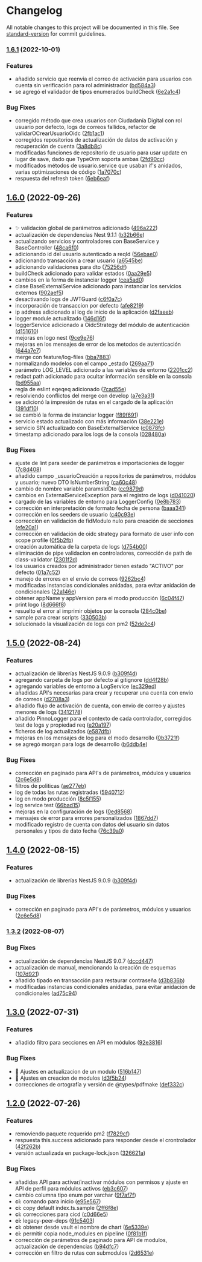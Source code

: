 # Changelog

All notable changes to this project will be documented in this file. See [standard-version](https://github.com/conventional-changelog/standard-version) for commit guidelines.

### [1.6.1](https://gitlab.agetic.gob.bo/agetic/agetic/proyectos-base/agetic-nestjs-base-backend/compare/v1.6.0...v1.6.1) (2022-10-01)


### Features

* añadido servicio que reenvia el correo de activación para usuarios con cuenta sin verificación para rol administrador ([bd584a3](https://gitlab.agetic.gob.bo/agetic/agetic/proyectos-base/agetic-nestjs-base-backend/commit/bd584a3b78e3334b4f3882e2421eb3e8ea1f7899))
* se agregó el validador de tipos enumerados buildCheck ([6e2a1c4](https://gitlab.agetic.gob.bo/agetic/agetic/proyectos-base/agetic-nestjs-base-backend/commit/6e2a1c4f3f66c87139888579e96d3758c89c9c52))


### Bug Fixes

* corregido método que crea usuarios con Ciudadanía Digital con rol usuario por defecto, logs de correos fallidos, refactor de validarOCrearUsuarioOidc ([2fb1ac1](https://gitlab.agetic.gob.bo/agetic/agetic/proyectos-base/agetic-nestjs-base-backend/commit/2fb1ac122ef2a53c5eb510aedae3a29533ea4fae))
* corregidos repositorios de actualización de datos de activación y recuperación de cuenta ([3a8db8c](https://gitlab.agetic.gob.bo/agetic/agetic/proyectos-base/agetic-nestjs-base-backend/commit/3a8db8c617e4c11a271c01edd6f93bf7487afbab))
* modificadas funciones de repositorio de usuario para usar update en lugar de save, dado que TypeOrm soporta ambas ([2fd90cc](https://gitlab.agetic.gob.bo/agetic/agetic/proyectos-base/agetic-nestjs-base-backend/commit/2fd90cc5124b9eb6f5c87e32ab02410ddd79429c))
* modificados métodos de usuario.service que usaban if's anidados, varias optimizaciones de código ([1a7070c](https://gitlab.agetic.gob.bo/agetic/agetic/proyectos-base/agetic-nestjs-base-backend/commit/1a7070c1ff8786f4ce48f60b72b2dfb7e4ce85a9))
* respuesta del refresh token ([6eb6eaf](https://gitlab.agetic.gob.bo/agetic/agetic/proyectos-base/agetic-nestjs-base-backend/commit/6eb6eaf5938885388745ebdf947ae490e694aff1))

## [1.6.0](https://gitlab.agetic.gob.bo/agetic/agetic/proyectos-base/agetic-nestjs-base-backend/compare/v1.5.0...v1.6.0) (2022-09-26)


### Features

* :sparkles: validación global de parámetros adicionado ([496a222](https://gitlab.agetic.gob.bo/agetic/agetic/proyectos-base/agetic-nestjs-base-backend/commit/496a22235349d59c217be218dc08d15b9986b347))
* actualización de dependencias Nest 9.1.1 ([b32b66e](https://gitlab.agetic.gob.bo/agetic/agetic/proyectos-base/agetic-nestjs-base-backend/commit/b32b66e178c1b5cbfec66488efafb75277683e38))
* actualizando servicios y controladores con BaseService y BaseController ([48ca6f0](https://gitlab.agetic.gob.bo/agetic/agetic/proyectos-base/agetic-nestjs-base-backend/commit/48ca6f07281b2a2e1175378050ec8c48c7bc0c93))
* adicionando id del usuario autenticado a reqId ([56ebae0](https://gitlab.agetic.gob.bo/agetic/agetic/proyectos-base/agetic-nestjs-base-backend/commit/56ebae04a0dc913bac6568ba3537fd4522161660))
* adicionando transacción a crear usuario ([a6545be](https://gitlab.agetic.gob.bo/agetic/agetic/proyectos-base/agetic-nestjs-base-backend/commit/a6545be39c73894373bc818ebba97868e611d6dd))
* adicionando validaciones para dto ([75256df](https://gitlab.agetic.gob.bo/agetic/agetic/proyectos-base/agetic-nestjs-base-backend/commit/75256df4efc53af785da05641efa950833e2526d))
* buildCheck adicionado para validar estados ([0aa29e5](https://gitlab.agetic.gob.bo/agetic/agetic/proyectos-base/agetic-nestjs-base-backend/commit/0aa29e5147295b91b86b456c39821cb8f4056098))
* cambios en la forma de instanciar logger ([cea5ad0](https://gitlab.agetic.gob.bo/agetic/agetic/proyectos-base/agetic-nestjs-base-backend/commit/cea5ad0aae73630891b5fd11a0ae81e1f177e565))
* clase BaseExternalService adicionado para instanciar los servicios externos ([902aef5](https://gitlab.agetic.gob.bo/agetic/agetic/proyectos-base/agetic-nestjs-base-backend/commit/902aef5c74539c1102a0d9cca09ea5418b829bb5))
* desactivando logs de JWTGuard ([c6f0a7c](https://gitlab.agetic.gob.bo/agetic/agetic/proyectos-base/agetic-nestjs-base-backend/commit/c6f0a7c4813a6fdd127a004bd53fc7536173c39f))
* incorporación de transaccion por defecto ([afe8219](https://gitlab.agetic.gob.bo/agetic/agetic/proyectos-base/agetic-nestjs-base-backend/commit/afe8219b889043537909565d38510b7dc2a07d3e))
* ip address adicionado al log de inicio de la aplicación ([d2faeeb](https://gitlab.agetic.gob.bo/agetic/agetic/proyectos-base/agetic-nestjs-base-backend/commit/d2faeebe73ab9ef65af90a42fd65aa751d4e60ca))
* logger module actualizado ([146d16f](https://gitlab.agetic.gob.bo/agetic/agetic/proyectos-base/agetic-nestjs-base-backend/commit/146d16f07eb7eb1c4d0f3827e9e19fa52c9861cb))
* loggerService adicionado a OidcStrategy del módulo de autenticación ([d151610](https://gitlab.agetic.gob.bo/agetic/agetic/proyectos-base/agetic-nestjs-base-backend/commit/d1516106dc85b71c6d468f94c67f6ba8e6f1c147))
* mejoras en logo nest ([9ce9e76](https://gitlab.agetic.gob.bo/agetic/agetic/proyectos-base/agetic-nestjs-base-backend/commit/9ce9e763abe64df6b9f82521e833160caf0ba0c1))
* mejoras en los mensajes de error de los metodos de autenticación ([644a7e7](https://gitlab.agetic.gob.bo/agetic/agetic/proyectos-base/agetic-nestjs-base-backend/commit/644a7e7ddc94be5d84748765067a28b465bd0895))
* merge con feature/log-files ([bba7883](https://gitlab.agetic.gob.bo/agetic/agetic/proyectos-base/agetic-nestjs-base-backend/commit/bba78831ff7cf52c0517a059fbe5024d8c8bd56c))
* normalizando modelos con el campo _estado ([269aa71](https://gitlab.agetic.gob.bo/agetic/agetic/proyectos-base/agetic-nestjs-base-backend/commit/269aa7111332450d1ed73f241d6187efbd5a1f22))
* parámetro LOG_LEVEL adicionado a las variables de entorno ([2201cc2](https://gitlab.agetic.gob.bo/agetic/agetic/proyectos-base/agetic-nestjs-base-backend/commit/2201cc23d21101293e2d80acf4896f5a2ef0e2f4))
* redact path adicionado para ocultar información sensible en la consola ([bd955aa](https://gitlab.agetic.gob.bo/agetic/agetic/proyectos-base/agetic-nestjs-base-backend/commit/bd955aa9f48e3778eead97830ca5253c09f2f66c))
* regla de eslint eqeqeq adicionado ([7cad55e](https://gitlab.agetic.gob.bo/agetic/agetic/proyectos-base/agetic-nestjs-base-backend/commit/7cad55e7520387dcaea09d80060735151e7c908b))
* resolviendo conflictos del merge con develop ([a7e3a31](https://gitlab.agetic.gob.bo/agetic/agetic/proyectos-base/agetic-nestjs-base-backend/commit/a7e3a31b203e399c9121114900843bbc1f71247b))
* se adicionó la impresión de rutas en el cargado de la aplicación ([391df10](https://gitlab.agetic.gob.bo/agetic/agetic/proyectos-base/agetic-nestjs-base-backend/commit/391df1014baac00a851089c55208d9a8eba3ed23))
* se cambió la forma de instanciar logger ([f89f691](https://gitlab.agetic.gob.bo/agetic/agetic/proyectos-base/agetic-nestjs-base-backend/commit/f89f69171fb54b8109038b061033bc62318a2bee))
* servicio estado actualizado con más información ([38e221e](https://gitlab.agetic.gob.bo/agetic/agetic/proyectos-base/agetic-nestjs-base-backend/commit/38e221ee138a8390084c8e6183fa7ba9db3d086b))
* servicio SIN actualizado con BaseExternalService ([c0878fc](https://gitlab.agetic.gob.bo/agetic/agetic/proyectos-base/agetic-nestjs-base-backend/commit/c0878fc41d059c2cbf5fc770dc2b7f36e948727a))
* timestamp adicionado para los logs de la consola ([028480a](https://gitlab.agetic.gob.bo/agetic/agetic/proyectos-base/agetic-nestjs-base-backend/commit/028480a3b7c66b046086a38e12d60867c02d1223))


### Bug Fixes

* ajuste de lint para seeder de parámetros e importacionies de logger ([7c8d408](https://gitlab.agetic.gob.bo/agetic/agetic/proyectos-base/agetic-nestjs-base-backend/commit/7c8d40814498efb33612baa839c4af3d9c13a412))
* añadido campo _usuarioCreación a repositorios de parámetros, módulos y usuario; nuevo DTO IsNumberString ([ca60c48](https://gitlab.agetic.gob.bo/agetic/agetic/proyectos-base/agetic-nestjs-base-backend/commit/ca60c48f072dfad960fe4faf9db3b7cb784e60d7))
* cambio de nombre variable paramsIdDto ([cc9879d](https://gitlab.agetic.gob.bo/agetic/agetic/proyectos-base/agetic-nestjs-base-backend/commit/cc9879dd0795a57909aeee21e3ffd70d40fbcab2))
* cambios en ExternalServiceException para el registro de logs ([d041020](https://gitlab.agetic.gob.bo/agetic/agetic/proyectos-base/agetic-nestjs-base-backend/commit/d041020fe8b85b864cf58a27ec44efc3cd6d5201))
* cargado de las variables de entorno para LoggerConfig ([0e8b783](https://gitlab.agetic.gob.bo/agetic/agetic/proyectos-base/agetic-nestjs-base-backend/commit/0e8b7839c9f31a17692a65efc519b53bf32952a7))
* corrección en interpretación de formato fecha de persona ([baaa341](https://gitlab.agetic.gob.bo/agetic/agetic/proyectos-base/agetic-nestjs-base-backend/commit/baaa341d2e36bbe341aaf44a647b1e1f36991f1f))
* corrección en los seeders de usuario ([c40c93e](https://gitlab.agetic.gob.bo/agetic/agetic/proyectos-base/agetic-nestjs-base-backend/commit/c40c93e67fcd971c110094dd30fa11df5fd1b09f))
* corrección en validación de fidModulo nulo para creación de secciones ([efe20a1](https://gitlab.agetic.gob.bo/agetic/agetic/proyectos-base/agetic-nestjs-base-backend/commit/efe20a1cb39af8ca1b88a4fa8b6d8c009df5e2ec))
* corrección en validación de oidc strategy para formato de user info con scope profile ([0f5b2fb](https://gitlab.agetic.gob.bo/agetic/agetic/proyectos-base/agetic-nestjs-base-backend/commit/0f5b2fb954d97c92aab6846b7d2c8a1139cb5e21))
* creación automática de la carpeta de logs ([d754b00](https://gitlab.agetic.gob.bo/agetic/agetic/proyectos-base/agetic-nestjs-base-backend/commit/d754b004de00aa23b390c754dda8a5e961bcde76))
* eliminación de pipe validacion en controladores, corrección de path de class-validator ([2301f2d](https://gitlab.agetic.gob.bo/agetic/agetic/proyectos-base/agetic-nestjs-base-backend/commit/2301f2d1501d885defb56319993ccf7430ca22fb))
* los usuarios creados por administrador tienen estado "ACTIVO" por defecto ([01a7c52](https://gitlab.agetic.gob.bo/agetic/agetic/proyectos-base/agetic-nestjs-base-backend/commit/01a7c52b6d063d4036bfb09c8a79dd073fa08140))
* manejo de errores en el envio de correos ([9262bc4](https://gitlab.agetic.gob.bo/agetic/agetic/proyectos-base/agetic-nestjs-base-backend/commit/9262bc4b691e71402e9a3352f64fac19800ac027))
* modificadas instancias condicionales anidadas, para evitar anidación de condicionales ([22a146e](https://gitlab.agetic.gob.bo/agetic/agetic/proyectos-base/agetic-nestjs-base-backend/commit/22a146e719be9cc7ab1b064778c26e91760d4487))
* obtener appName y appVersion para el modo producción ([6c04f47](https://gitlab.agetic.gob.bo/agetic/agetic/proyectos-base/agetic-nestjs-base-backend/commit/6c04f47c8ec5b587996a869862ee3ed76d345dad))
* print logo ([8d666f8](https://gitlab.agetic.gob.bo/agetic/agetic/proyectos-base/agetic-nestjs-base-backend/commit/8d666f8e001f9c33a8c91d929e63218e6cfd9393))
* resuelto el error al imprimir objetos por la consola ([284c0be](https://gitlab.agetic.gob.bo/agetic/agetic/proyectos-base/agetic-nestjs-base-backend/commit/284c0bee61790dcedebd46a4ca6926fc6a6c57fe))
* sample para crear scripts ([330503b](https://gitlab.agetic.gob.bo/agetic/agetic/proyectos-base/agetic-nestjs-base-backend/commit/330503b10164ee8f17cbd8dfe321e5f7548f0667))
* solucionado la visualización de logs con pm2 ([52de2c4](https://gitlab.agetic.gob.bo/agetic/agetic/proyectos-base/agetic-nestjs-base-backend/commit/52de2c47cace371ddb18c3e186f3cf3b9690ea9b))

## [1.5.0](https://gitlab.agetic.gob.bo/agetic/agetic/proyectos-base/agetic-nestjs-base-backend/compare/v1.3.2...v1.5.0) (2022-08-24)


### Features

* actualización de librerías NestJS 9.0.9 ([b309f4d](https://gitlab.agetic.gob.bo/agetic/agetic/proyectos-base/agetic-nestjs-base-backend/commit/b309f4d0b6e91c0ace7c4ec43e0ec3283e64f8c9))
* agregando carpeta de logs por defecto al gitignore ([dd4f28b](https://gitlab.agetic.gob.bo/agetic/agetic/proyectos-base/agetic-nestjs-base-backend/commit/dd4f28b32e3f14dbb14f5473b981330e905b9530))
* agregando variables de entorno a LogService ([ec329ed](https://gitlab.agetic.gob.bo/agetic/agetic/proyectos-base/agetic-nestjs-base-backend/commit/ec329ed2657192746057511bfa1d2b76be102041))
* añadidas API's necesarias para crear y recuperar una cuenta con envio de correos ([d2708a3](https://gitlab.agetic.gob.bo/agetic/agetic/proyectos-base/agetic-nestjs-base-backend/commit/d2708a3c994ec2e8f57410f8f58eb2dfe60dfd9f))
* añadido flujo de activación de cuenta, con envio de correo y ajustes menores de logs ([3412178](https://gitlab.agetic.gob.bo/agetic/agetic/proyectos-base/agetic-nestjs-base-backend/commit/3412178cd23eb77d870988a4b70b1903da9dfc4f))
* añadido PinnoLogger para el contexto de cada controlador, corregidos test de logs y propiedad req ([e20a197](https://gitlab.agetic.gob.bo/agetic/agetic/proyectos-base/agetic-nestjs-base-backend/commit/e20a197f0d22dc757a82b16fb521a8012cb4e195))
* ficheros de log actualizados ([e587dfb](https://gitlab.agetic.gob.bo/agetic/agetic/proyectos-base/agetic-nestjs-base-backend/commit/e587dfb5368ed22e4a28451a6adec6418ac520eb))
* mejoras en los mensajes de log para el modo desarrollo ([0b3721f](https://gitlab.agetic.gob.bo/agetic/agetic/proyectos-base/agetic-nestjs-base-backend/commit/0b3721f2169eac3994b6f10e10835f25739f5a5c))
* se agregó morgan para logs de desarrollo ([b6ddb4e](https://gitlab.agetic.gob.bo/agetic/agetic/proyectos-base/agetic-nestjs-base-backend/commit/b6ddb4e2d50e72587786bdec547b9b4910cc72a1))


### Bug Fixes

* corrección en paginado para API's de parámetros, módulos y usuarios ([2c6e5d8](https://gitlab.agetic.gob.bo/agetic/agetic/proyectos-base/agetic-nestjs-base-backend/commit/2c6e5d8f397f4812027f673b3f9b0eca46ccbc76))
* filtros de politicas ([ae277eb](https://gitlab.agetic.gob.bo/agetic/agetic/proyectos-base/agetic-nestjs-base-backend/commit/ae277eb99181f26a35afd17f5039773a105f1877))
* log de todas las rutas registradas ([5940712](https://gitlab.agetic.gob.bo/agetic/agetic/proyectos-base/agetic-nestjs-base-backend/commit/5940712b4181cbe066c5deed20ef729b190daa96))
* log en modo producción ([8c5f155](https://gitlab.agetic.gob.bo/agetic/agetic/proyectos-base/agetic-nestjs-base-backend/commit/8c5f15571f3635018591af26374afccc4300b88e))
* log service test ([66bad15](https://gitlab.agetic.gob.bo/agetic/agetic/proyectos-base/agetic-nestjs-base-backend/commit/66bad157f44a366880c8563a6de436262e7c9219))
* mejoras en la configuración de logs ([0ed8568](https://gitlab.agetic.gob.bo/agetic/agetic/proyectos-base/agetic-nestjs-base-backend/commit/0ed85682cb41495250544817488d28f1b7228f0a))
* mensajes de error para errores personalizados ([1867dd7](https://gitlab.agetic.gob.bo/agetic/agetic/proyectos-base/agetic-nestjs-base-backend/commit/1867dd72768c15b2206f1633056887f98645fb29))
* modificado registro de cuenta con datos del usuario sin datos personales y tipos de dato fecha ([76c39a0](https://gitlab.agetic.gob.bo/agetic/agetic/proyectos-base/agetic-nestjs-base-backend/commit/76c39a01938f3703f32716d68f5925ece764de46))

## [1.4.0](https://gitlab.agetic.gob.bo/agetic/agetic/proyectos-base/agetic-nestjs-base-backend/compare/v1.3.2...v1.4.0) (2022-08-15)


### Features

* actualización de librerías NestJS 9.0.9 ([b309f4d](https://gitlab.agetic.gob.bo/agetic/agetic/proyectos-base/agetic-nestjs-base-backend/commit/b309f4d0b6e91c0ace7c4ec43e0ec3283e64f8c9))


### Bug Fixes

* corrección en paginado para API's de parámetros, módulos y usuarios ([2c6e5d8](https://gitlab.agetic.gob.bo/agetic/agetic/proyectos-base/agetic-nestjs-base-backend/commit/2c6e5d8f397f4812027f673b3f9b0eca46ccbc76))

### [1.3.2](https://gitlab.agetic.gob.bo/agetic/agetic/proyectos-base/agetic-nestjs-base-backend/compare/v1.3.0...v1.3.2) (2022-08-07)


### Bug Fixes

* actualización de dependencias NestJS 9.0.7 ([dccd447](https://gitlab.agetic.gob.bo/agetic/agetic/proyectos-base/agetic-nestjs-base-backend/commit/dccd4479e2fd422281cb8ec8c5cb190f894d43fc))
* actualización de manual, mencionando la creación de esquemas ([107d921](https://gitlab.agetic.gob.bo/agetic/agetic/proyectos-base/agetic-nestjs-base-backend/commit/107d921abe522881c2a0b0ea1f126d1cf2a9d33a))
* añadido tipado en transacción para restaurar contraseña ([d3b836b](https://gitlab.agetic.gob.bo/agetic/agetic/proyectos-base/agetic-nestjs-base-backend/commit/d3b836b35bd822a60c34b1dc5ee531ecd62a07e4))
* modificadas instancias condicionales anidadas, para evitar anidación de condicionales ([ad75c94](https://gitlab.agetic.gob.bo/agetic/agetic/proyectos-base/agetic-nestjs-base-backend/commit/ad75c94a1bb236fe4c9aeb6605eb585d89c7f4de))

## [1.3.0](https://gitlab.agetic.gob.bo/agetic/agetic/proyectos-base/agetic-nestjs-base-backend/compare/v1.2.0...v1.3.0) (2022-07-31)

### Features

- añadido filtro para secciones en API en módulos ([92e3816](https://gitlab.agetic.gob.bo/agetic/agetic/proyectos-base/agetic-nestjs-base-backend/commit/92e3816eaad63fe1eb5dcfd7ac31447bfc7c4657))

### Bug Fixes

- :wrench: Ajustes en actualizacion de un modulo ([516b147](https://gitlab.agetic.gob.bo/agetic/agetic/proyectos-base/agetic-nestjs-base-backend/commit/516b1473da0d260e2fa500ead719f52a8bc6d94a))
- :wrench: Ajustes en creacion de modulos ([d3f5b24](https://gitlab.agetic.gob.bo/agetic/agetic/proyectos-base/agetic-nestjs-base-backend/commit/d3f5b24356c864399de34b9ba21d8f6992766861))
- correcciones de ortografía y versión de @types/pdfmake ([def332c](https://gitlab.agetic.gob.bo/agetic/agetic/proyectos-base/agetic-nestjs-base-backend/commit/def332ca0c23541609e2546b67322116cd42d2b9))

## [1.2.0](https://gitlab.agetic.gob.bo/agetic/backend-base-nestjs/compare/v1.1.6...v1.2.0) (2022-07-26)

### Features

- removiendo paquete requerido pm2 ([f7829cf](https://gitlab.agetic.gob.bo/agetic/backend-base-nestjs/commit/f7829cfcc7c4f2efd0df03cfa765af6a94fda3a3))
- respuesta this.success adicionado para responder desde el crontrolador ([42f262b](https://gitlab.agetic.gob.bo/agetic/backend-base-nestjs/commit/42f262be0f9be1ead218d448b187901ba29a8aa0))
- versión actualizada en package-lock.json ([326621a](https://gitlab.agetic.gob.bo/agetic/backend-base-nestjs/commit/326621a5fa0805303379527a5b594ef0338d1acd))

### Bug Fixes

- añadidas API para activar/inactivar módulos con permisos y ajuste en API de perfil para módulos activos ([eb3c607](https://gitlab.agetic.gob.bo/agetic/backend-base-nestjs/commit/eb3c60708e20fcf09bd9c74342b10f6fe29eab8e))
- cambio columna tipo enum por varchar ([9f7af7f](https://gitlab.agetic.gob.bo/agetic/backend-base-nestjs/commit/9f7af7f87b2416480b502cf9b83b2d90e0f86834))
- **ci:** comando para inicio ([e95e567](https://gitlab.agetic.gob.bo/agetic/backend-base-nestjs/commit/e95e5672e5fbdbda3d349ed00e09de032ac0a791))
- **ci:** copy default index.ts.sample ([2ff6f8e](https://gitlab.agetic.gob.bo/agetic/backend-base-nestjs/commit/2ff6f8e833ba929451efdfae16bc4a8868183ad8))
- **ci:** correcciones para cicd ([c0d66e5](https://gitlab.agetic.gob.bo/agetic/backend-base-nestjs/commit/c0d66e5296b6862a005fe46b327b025c00e2751b))
- **ci:** legacy-peer-deps ([91c5403](https://gitlab.agetic.gob.bo/agetic/backend-base-nestjs/commit/91c54035aec056c03099fe1966ff73e1b506adad))
- **ci:** obtener desde vault el nombre de chart ([6e5339e](https://gitlab.agetic.gob.bo/agetic/backend-base-nestjs/commit/6e5339ebcc0d7bdd0ba42ed65ad5e675e302ec8f))
- **ci:** permitir copia node_modules en pipeline ([0f81b1f](https://gitlab.agetic.gob.bo/agetic/backend-base-nestjs/commit/0f81b1fde0366bbb90d2597106aa70972b9f71e3))
- corrección de parámetros de paginado para API de modulos, actualización de dependencias ([b94dfc7](https://gitlab.agetic.gob.bo/agetic/backend-base-nestjs/commit/b94dfc77d6e9af996ad288457bcb2c1799a1111b))
- corrección en filtro de rutas con submodulos ([2d6531e](https://gitlab.agetic.gob.bo/agetic/backend-base-nestjs/commit/2d6531e1a4e17000b67f6f5163ee2dff27543931))
